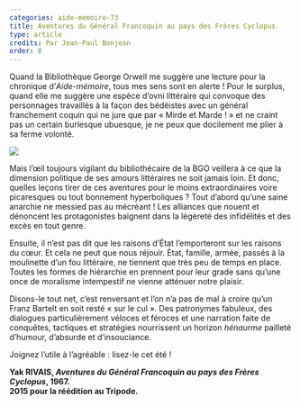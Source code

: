 ```yaml
---
categories: aide-memoire-73
title: Aventures du Général Francoquin au pays des Frères Cyclopus
type: article
credits: Par Jean-Paul Bonjean
order: 8
---
```

Quand la Bibliothèque George Orwell me suggère une lecture pour la chronique d’_Aide-mémoire_, tous mes sens sont en alerte ! Pour le surplus, quand elle me suggère une espèce d’ovni littéraire qui convoque des personnages travaillés à la façon des bédéistes avec un général franchement coquin qui ne jure que par « Mirde et Marde ! » et ne craint pas un certain burlesque ubuesque, je ne peux que docilement me plier à sa ferme volonté.

![](/assets/uploads/am73_p.8_bonjean.jpg)

Mais l’œil toujours vigilant du bibliothécaire de la BGO veillera à ce que la dimension politique de ses amours littéraires ne soit jamais loin. Et donc, quelles leçons tirer de ces aventures pour le moins extraordinaires voire picaresques ou tout bonnement hyperboliques ? Tout d’abord qu’une saine anarchie ne messied pas au mécréant ! Les alliances que nouent et dénoncent les protagonistes baignent dans la légèreté des infidélités et des excès en tout genre.

Ensuite, il n’est pas dit que les raisons d’État l’emporteront sur les raisons du cœur. Et cela ne peut que nous réjouir. État, famille, armée, passés à la moulinette d’un fou littéraire, ne tiennent que très peu de temps en place. Toutes les formes de hiérarchie en prennent pour leur grade sans qu’une once de moralisme intempestif ne vienne atténuer notre plaisir.

Disons-le tout net, c’est renversant et l’on n’a pas de mal à croire qu’un Franz Bartelt en soit resté « sur le cul ». Des patronymes fabuleux, des dialogues particulièrement véloces et féroces et une narration faite de conquêtes, tactiques et stratégies nourrissent un horizon _hénaurme_ pailleté d’humour, d’absurde et d’insouciance.

Joignez l’utile à l’agréable : lisez-le cet été !

**Yak RIVAIS, _Aventures du Général Francoquin au pays des Frères Cyclopus_, 1967.**\
**2015 pour la réédition au Tripode.**
